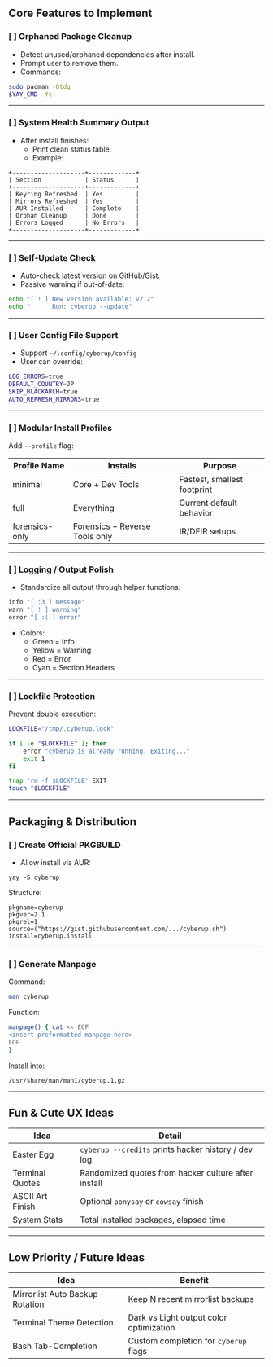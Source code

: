 ## Core Features to Implement

### [ ] Orphaned Package Cleanup
- Detect unused/orphaned dependencies after install.
- Prompt user to remove them.
- Commands:
```bash
sudo pacman -Qtdq
$YAY_CMD -Yc
```

---

### [ ] System Health Summary Output
- After install finishes:
  - Print clean status table.
  - Example:
```
+--------------------+-------------+
| Section            | Status      |
+--------------------+-------------+
| Keyring Refreshed  | Yes         |
| Mirrors Refreshed  | Yes         |
| AUR Installed      | Complete    |
| Orphan Cleanup     | Done        |
| Errors Logged      | No Errors   |
+--------------------+-------------+
```

---

### [ ] Self-Update Check
- Auto-check latest version on GitHub/Gist.
- Passive warning if out-of-date:
```bash
echo "[ ! ] New version available: v2.2"
echo "      Run: cyberup --update"
```

---

### [ ] User Config File Support
- Support `~/.config/cyberup/config`
- User can override:
```bash
LOG_ERRORS=true
DEFAULT_COUNTRY=JP
SKIP_BLACKARCH=true
AUTO_REFRESH_MIRRORS=true
```

---

### [ ] Modular Install Profiles
Add `--profile` flag:

| Profile Name | Installs | Purpose |
|--------------|----------|---------|
| minimal      | Core + Dev Tools | Fastest, smallest footprint |
| full         | Everything | Current default behavior |
| forensics-only | Forensics + Reverse Tools only | IR/DFIR setups |

---

### [ ] Logging / Output Polish
- Standardize all output through helper functions:
```bash
info "[ :3 ] message"
warn "[ ! ] warning"
error "[ :( ] error"
```

- Colors:
  - Green = Info
  - Yellow = Warning
  - Red = Error
  - Cyan = Section Headers

---

### [ ] Lockfile Protection
Prevent double execution:

```bash
LOCKFILE="/tmp/.cyberup.lock"

if [ -e "$LOCKFILE" ]; then
    error "cyberup is already running. Exiting..."
    exit 1
fi

trap 'rm -f $LOCKFILE' EXIT
touch "$LOCKFILE"
```

---

## Packaging & Distribution

### [ ] Create Official PKGBUILD
- Allow install via AUR:
```
yay -S cyberup
```

Structure:
```
pkgname=cyberup
pkgver=2.1
pkgrel=1
source=("https://gist.githubusercontent.com/.../cyberup.sh")
install=cyberup.install
```

---

### [ ] Generate Manpage
Command:
```bash
man cyberup
```

Function:
```bash
manpage() { cat << EOF
<insert preformatted manpage here>
EOF
}
```

Install into:
```
/usr/share/man/man1/cyberup.1.gz
```

---

## Fun & Cute UX Ideas

| Idea | Detail |
|------|--------|
| Easter Egg | `cyberup --credits` prints hacker history / dev log |
| Terminal Quotes | Randomized quotes from hacker culture after install |
| ASCII Art Finish | Optional `ponysay` or `cowsay` finish |
| System Stats | Total installed packages, elapsed time |

---

## Low Priority / Future Ideas

| Idea | Benefit |
|------|---------|
| Mirrorlist Auto Backup Rotation | Keep N recent mirrorlist backups |
| Terminal Theme Detection | Dark vs Light output color optimization |
| Bash Tab-Completion | Custom completion for `cyberup` flags |
